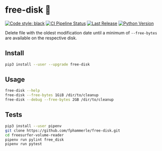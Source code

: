 # free-disk 💾

[![Code style: black](https://img.shields.io/badge/code%20style-black-000000.svg)](https://github.com/psf/black)
[![CI Pipeline Status](https://github.com/fphammerle/free-disk/workflows/tests/badge.svg)](https://github.com/fphammerle/free-disk/actions)
[![Last Release](https://img.shields.io/pypi/v/free-disk.svg)](https://pypi.org/project/free-disk/#history)
[![Python Version](https://img.shields.io/pypi/pyversions/free-disk.svg)](https://pypi.org/project/free-disk/)

Delete file with the oldest modification date
until a minimum of `--free-bytes` are available on the respective disk.

## Install

```sh
pip3 install --user --upgrade free-disk
```

## Usage

```sh
free-disk --help
free-disk --free-bytes 1GiB /dir/to/cleanup
free-disk --debug --free-bytes 2GB /dir/to/cleanup
```

## Tests

```sh
pip3 install --user pipenv
git clone https://github.com/fphammerle/free-disk.git
cd freesurfer-volume-reader
pipenv run pylint free_disk
pipenv run pytest
```
